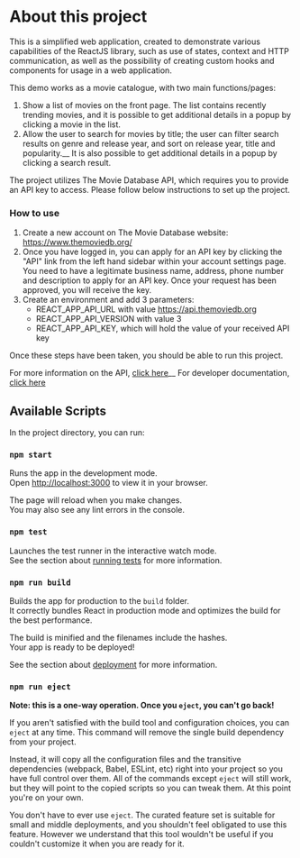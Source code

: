 # About this project

This is a simplified web application, created to demonstrate various capabilities of the ReactJS library, such as use of
states, context and HTTP communication, as well as the possibility of creating custom hooks and components for usage in a web application.

This demo works as a movie catalogue, with two main functions/pages:

1. Show a list of movies on the front page. The list contains recently trending movies, and it is possible to get additional details in a popup by clicking a movie in the list.
2. Allow the user to search for movies by title; the user can filter search results on genre and release year, and sort on release year, title and popularity.__ 
It is also possible to get additional details in a popup by clicking a search result.

The project utilizes The Movie Database API, which requires you to provide an API key to access. Please follow below instructions to set up the project.

### How to use
1. Create a new account on The Movie Database website: https://www.themoviedb.org/
2. Once you have logged in, you can apply for an API key by clicking the "API" link from the left hand sidebar within your account settings page. You need to have a legitimate business name, address, phone number and description to apply for an API key. Once your request has been approved, you will receive the key.
3. Create an environment and add 3 parameters:
    - REACT_APP_API_URL with value https://api.themoviedb.org
    - REACT_APP_API_VERSION with value 3
    - REACT_APP_API_KEY, which will hold the value of your received API key

Once these steps have been taken, you should be able to run this project.

For more information on the API, [click here](https://www.themoviedb.org/documentation/api)__
For developer documentation, [click here](https://developers.themoviedb.org/3)

## Available Scripts

In the project directory, you can run:

### `npm start`

Runs the app in the development mode.\
Open [http://localhost:3000](http://localhost:3000) to view it in your browser.

The page will reload when you make changes.\
You may also see any lint errors in the console.

### `npm test`

Launches the test runner in the interactive watch mode.\
See the section about [running tests](https://facebook.github.io/create-react-app/docs/running-tests) for more information.

### `npm run build`

Builds the app for production to the `build` folder.\
It correctly bundles React in production mode and optimizes the build for the best performance.

The build is minified and the filenames include the hashes.\
Your app is ready to be deployed!

See the section about [deployment](https://facebook.github.io/create-react-app/docs/deployment) for more information.

### `npm run eject`

**Note: this is a one-way operation. Once you `eject`, you can't go back!**

If you aren't satisfied with the build tool and configuration choices, you can `eject` at any time. This command will remove the single build dependency from your project.

Instead, it will copy all the configuration files and the transitive dependencies (webpack, Babel, ESLint, etc) right into your project so you have full control over them. All of the commands except `eject` will still work, but they will point to the copied scripts so you can tweak them. At this point you're on your own.

You don't have to ever use `eject`. The curated feature set is suitable for small and middle deployments, and you shouldn't feel obligated to use this feature. However we understand that this tool wouldn't be useful if you couldn't customize it when you are ready for it.

